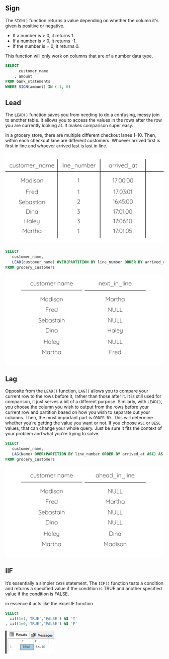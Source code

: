 
## Sign

The `SIGN()` function returns a value depending on whether the column it's given is positive or negative.

- If a number is > 0, it returns 1.
- If a number is < 0, it returns -1.
- If the number is = 0, it returns 0.

This function will only work on columns that are of a number data type.

```sql
SELECT
      customer_name
    , amount
FROM bank_statements
WHERE SIGN(amount) IN (-1, 0)
```

## Lead

The `LEAD()` function saves you from needing to do a confusing, messy join to another table.
It allows you to access the values in the rows after the row you are currently looking at.
It makes comparison super easy.

In a grocery store, there are multiple different checkout lanes 1–10.
Then, within each checkout lane are different customers.
Whoever arrived first is first in line and whoever arrived last is last in line.

![customers](/assets/images/2022-03-16-13-38-16.png)

```sql
SELECT
   customer_name,
   LEAD(customer_name) OVER(PARTITION BY line_number ORDER BY arrived_at ASC) AS next_in_line
FROM grocery_customers
```

![output](/assets/images/2022-03-16-13-38-41.png)

## Lag

Opposite from the `LEAD()` function, `LAG()` allows you to compare your current row to the rows before it, rather than those after it.
It is still used for comparison, it just serves a bit of a different purpose.
Similarly, with `LEAD()`, you choose the column you wish to output from the rows before your current row and partition based on how you wish to separate out your columns.
Then, the most important part is `ORDER BY`.
This will determine whether you’re getting the value you want or not.
If you choose `ASC` or `DESC` values, that can change your whole query.
Just be sure it fits the context of your problem and what you’re trying to solve.

```sql
SELECT
   customer_name,
   LAG(Name) OVER(PARTITION BY line_number ORDER BY arrived_at ASC) AS ahead_in_line
FROM grocery_customers
```

![lag results](/assets/images/2022-03-16-13-40-28.png)

## IIF

It’s essentially a simpler `CASE` statement. The `IIF()` function tests a condition and returns a specified value if the condition is TRUE and another specified value if the condition is FALSE.

in essence it acts like the excel IF function

```sql
SELECT
  iif(1=1,'TRUE','FALSE') AS 'T'
, iif(1=0,'TRUE','FALSE') AS 'F'
```

![RESULTS](/assets/images/2022-03-16-13-46-43.png)
